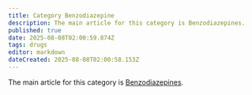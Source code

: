 ```yaml
---
title: Category Benzodiazepine
description: The main article for this category is Benzodiazepines.
published: true
date: 2025-08-08T02:00:59.874Z
tags: drugs
editor: markdown
dateCreated: 2025-08-08T02:00:58.153Z
---
```


The main article for this category is [Benzodiazepines](/en/benzodiazepines).